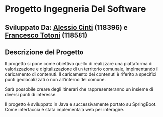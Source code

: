 # Progetto Ingegneria Del Software
## Sviluppato Da: [Alessio Cinti](https://github.com/alessiocinti) (118396) e [Francesco Totoni](https://github.com/totoni-francesco) (118581)
## Descrizione del Progetto

Il progetto si pone come obiettivo quello di realizzare una piattaforma di valorizzazione e digitalizzazione di un territorio comunale, implmentando il caricamento di contenuti.
Il caricamento dei contenuti è riferito a specifici punti geolocalizzati o non all'interno del comune.

Sarà possobile creare degli itinerari che rappresenteranno un insieme di diversi punti di interesse.

Il progetto è sviluppato in Java e successivamente portato su SpringBoot.
Come interfaccia è stata implementata web per interagire.

